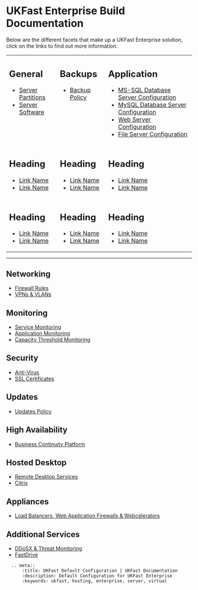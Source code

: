 # UKFast Enterprise Build Documentation

Below are the different facets that make up a UKFast Enterprise solution, click on the links to find out more information.
  
<table>
  <tr>
    <td valign="top">
      <h2>General</h2>
      <ul>
        <li><a href="partition.md">Server Partitions</a></li>
        <li><a href="software.md">Server Software</a></li>
      </ul>
    </td>
    <td valign="top">
      <h2>Backups</h2>
      <ul>
        <li><a href="enterprise_backups.md">Backup Policy</a></li>
      </ul>
    </td>
    <td valign="top">
      <h2>Application</h2>
      <ul>
        <li><a href="enterprise_sql_default.md">MS-SQL Database Server Configuration</a></li>
        <li><a href="mysql_default.md">MySQL Database Server Configuration</a></li>
        <li><a href="web_default.md">Web Server Configuration</a></li>
        <li><a href="file_default.md">File Server Configuration</a></li>
      </ul>
    </td>
  </tr>
  <tr>
    <td valign="top">
      <h2>Heading</h2>
      <ul>
        <li><a href="link.md">Link Name</a></li>
        <li><a href="link.md">Link Name</a></li>
      </ul>
    </td>
    <td valign="top">
      <h2>Heading</h2>
      <ul>
        <li><a href="link.md">Link Name</a></li>
        <li><a href="link.md">Link Name</a></li>
      </ul>
    </td>
    <td valign="top">
      <h2>Heading</h2>
      <ul>
        <li><a href="link.md">Link Name</a></li>
        <li><a href="link.md">Link Name</a></li>
      </ul>
    </td>
  </tr>
  <tr>
    <td valign="top">
      <h2>Heading</h2>
      <ul>
        <li><a href="link.md">Link Name</a></li>
        <li><a href="link.md">Link Name</a></li>
      </ul>
    </td>
    <td valign="top">
      <h2>Heading</h2>
      <ul>
        <li><a href="link.md">Link Name</a></li>
        <li><a href="link.md">Link Name</a></li>
      </ul>
    </td>
    <td valign="top">
      <h2>Heading</h2>
      <ul>
        <li><a href="link.md">Link Name</a></li>
        <li><a href="link.md">Link Name</a></li>
      </ul>
    </td>
  </tr>
</table>

---

## Networking
- [Firewall Rules](enterprise_firewall_config.md)
- [VPNs & VLANs](networking.md)
  
## Monitoring
- [Service Monitoring](enterprise_monitoring.md)
- [Application Monitoring](app_monitoring.md)
- [Capacity Threshold Monitoring](ctm.md)
  
## Security
- [Anti-Virus](anti-virus.md)
- [SSL Certificates](ssl_certificates.md)

## Updates
- [Updates Policy](enterprise_updates.md)

## High Availability
- [Business Continuity Platform](bcp.md)

## Hosted Desktop
- [Remote Desktop Services](remotedesktop.md)
- [Citrix](citrix.md)

## Appliances
- [Load Balancers, Web Application Firewalls & Webcelerators](appliances.md)

## Additional Services
- [DDoSX & Threat Monitoring](additional_services.md)
- [FastDrive](fastdrive.md)

```eval_rst
  .. meta::
      :title: UKFast Default Configuration | UKFast Documentation
      :description: Default Configuration for UKFast Enterprise
      :keywords: ukfast, hosting, enterprise, server, virtual
